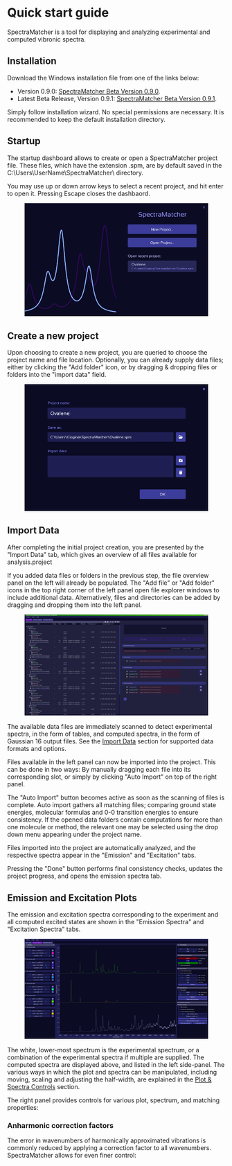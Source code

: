 
# Quick start guide

SpectraMatcher is a tool for displaying and analyzing experimental and computed vibronic spectra.

## Installation

Download the Windows installation file from one of the links below:

* Version 0.9.0: [SpectraMatcher Beta Version 0.9.0](../installer/setup-SpectraMatcher-beta-0.9.0.exe).                                                                                                                                                                                                                                                                                                                                                                                                                                                                                                                                                                                                                                                                                                                                                                                                                                                                                                                                                                                                                                                                                                                                                                                                                                                                                                                                                                                                                                                                                                                                                                                                                                                                                                                                                                                                                                                                                                                                                                                                                                                                                                                                                                                                                                                                                                                                                                                                                                                                                                                                                                                                                                                                                                                                                                                                                                                                                                                                                                                                                                                                                                                                                                                                                                                                                                                                                                                                                                                                                                                                                                                      
* Latest Beta Release, Version 0.9.1: [SpectraMatcher Beta Version 0.9.1](../installer/setup-SpectraMatcher-beta-0.9.1.exe).

Simply follow installation wizard. No special permissions are necessary.
It is recommended to keep the default installation directory.

## Startup

The startup dashboard allows to create or open a SpectraMatcher project file. These files, which have the extension .spm, are by default saved in the C:\Users\UserName\SpectraMatcher\ directory.

You may use up or down arrow keys to select a recent project, and hit enter to open it. Pressing Escape closes the dashbaord.

<figure><img src=".gitbook/assets/Dashboard.png" alt=""><figcaption></figcaption></figure>

## Create a new project

Upon choosing to create a new project, you are queried to choose the project name and file location. Optionally, you can already supply data files; either by clicking the "Add folder" icon, or by dragging & dropping files or folders into the "import data" field.

<figure><img src=".gitbook/assets/Create_Project.png" alt=""><figcaption></figcaption></figure>

## Import Data

After completing the initial project creation, you are presented by the "Import Data" tab, which gives an overview of all files available for analysis.project

If you added data files or folders in the previous step, the file overview panel on the left will already be populated. The "Add file" or "Add folder" icons in the top right corner of the left panel open file explorer windows to include additional data. Alternatively, files and directories can be added by dragging and dropping them into the left panel.

<figure><img src=".gitbook/assets/Import_Data.png" alt=""><figcaption></figcaption></figure>

The available data files are immediately scanned to detect experimental spectra, in the form of tables, and computed spectra, in the form of Gaussian 16 output files.
See the [Import Data](File%20explorer.md) section for supported data formats and options.

Files available in the left panel can now be imported into the project. This can be done in two ways:
By manually dragging each file into its corresponding slot, or simply by clicking "Auto Import" on top of the right panel.

The "Auto Import" button becomes active as soon as the scanning of files is complete. Auto import gathers all matching files; comparing ground state energies, molecular formulas and 0-0 transition energies to ensure consistency.
If the opened data folders contain computations for more than one molecule or method, the relevant one may be selected using the drop down menu appearing under the project name.

Files imported into the project are automatically analyzed, and the respective spectra appear in the "Emission" and "Excitation" tabs.

Pressing the "Done" button performs final consistency checks, updates the project progress, and opens the emission spectra tab.


## Emission and Excitation Plots

The emission and excitation spectra corresponding to the experiment and all computed excited states are shown in the "Emission Spectra" and "Excitation Spectra" tabs.

<figure><img src=".gitbook/assets/emission_tab.png" alt="SpectraMatcher Emission Spectra overview"><figcaption></figcaption></figure>

The white, lower-most spectrum is the experimental spectrum, or a combination of the experimental spectra if multiple are supplied.
The computed spectra are displayed above, and listed in the left side-panel.
The various ways in which the plot and spectra can be manipulated, including moving, scaling and adjusting the half-width, are explained in the [Plot & Spectra Controls](spectra_controls.md) section.

The right panel provides controls for various plot, spectrum, and matching properties:

### Anharmonic correction factors
The error in wavenumbers of harmonically approximated vibrations is commonly reduced by applying a correction factor to all wavenumbers.
SpectraMatcher allows for even finer control: 







  








